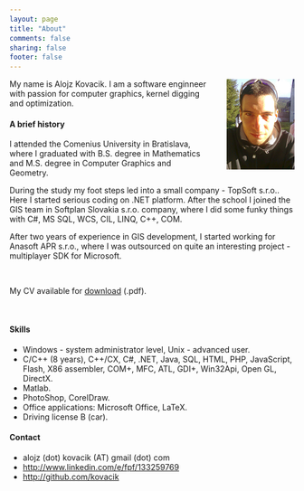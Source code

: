 ```yaml
---
layout: page
title: "About"
comments: false
sharing: false
footer: false
---
```

<p><img align="right" style="margin-left: 2em;" src="/images/mypic.png" alt="My pic"></p>
<p>My name is Alojz Kovacik. I am a software enginneer with passion for computer graphics, kernel digging and optimization.</p>

<h4>A brief history</h4>

<p>I attended the Comenius University in Bratislava, where I graduated with B.S. degree in Mathematics
and M.S. degree in Computer Graphics and Geometry.</p>
<p>During the study my foot steps led into a small company - TopSoft s.r.o.. Here I started serious coding on .NET platform.
After the school I joined the GIS team in Softplan Slovakia s.r.o. company, where I did some funky things with
C#, MS SQL, WCS, CIL, LINQ, C++, COM.</p>
<p>After two years of experience in GIS development, I started working for Anasoft APR s.r.o., where 
I was outsourced on quite an interesting project - multiplayer SDK for Microsoft. </p>

<br/>
<p>My CV available for <a href ="http://kovacik.github.com/downloads/kovacik_ENG.pdf">download</a> (.pdf).</p>
<br/>

<h4>Skills</h4>
<ul>
<li>Windows - system administrator level, Unix - advanced user.</li>
<li>C/C++ (8 years), C++/CX, C#, .NET, Java, SQL, HTML, PHP, JavaScript, Flash, X86 assembler, COM+, MFC, ATL, GDI+, Win32Api, Open GL, DirectX.</li>
<li>Matlab.</li>
<li>PhotoShop, CorelDraw.</li>
<li>Office applications: Microsoft Office, LaTeX.</li>
<li>Driving license B (car).</li>
</ul>

<h4>Contact</h4>

<ul>
<li>alojz (dot) kovacik (AT) gmail (dot) com</li>
<li><a href ="http://www.linkedin.com/e/fpf/133259769">http://www.linkedin.com/e/fpf/133259769</a></li>
<li><a href ="http://github.com/kovacik">http://github.com/kovacik</li>
</ul>